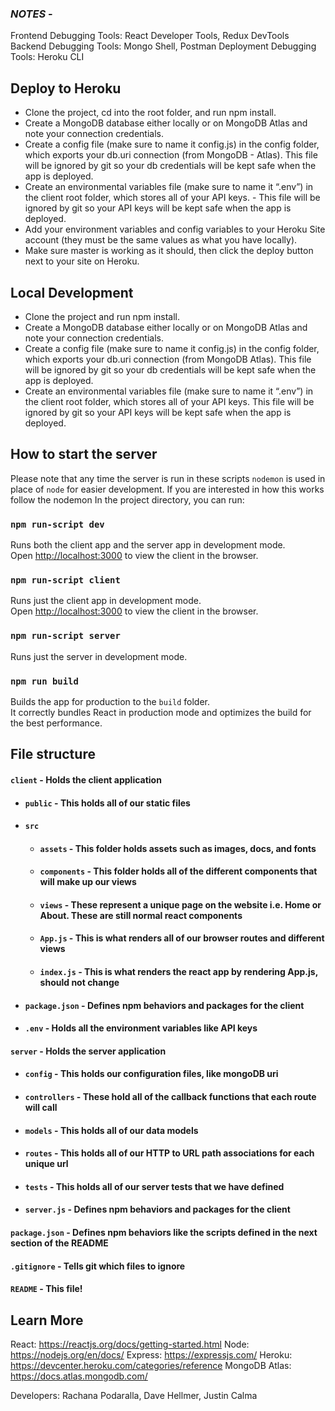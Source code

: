 ### _**NOTES**_ -

Frontend Debugging Tools: React Developer Tools, Redux DevTools
Backend Debugging Tools: Mongo Shell, Postman
Deployment Debugging Tools: Heroku CLI

## Deploy to Heroku
- Clone the project, cd into the root folder, and run npm install. 
- Create a MongoDB database either locally or on MongoDB Atlas and note your connection credentials. 
- Create a config file (make sure to name it config.js) in the config folder, which exports your db.uri  connection (from MongoDB - Atlas). This file will be ignored by git so your db credentials will be kept safe when the app is deployed. 
- Create an environmental variables file (make sure to name it “.env”) in the client root folder, which stores all of your API keys. - This file will be ignored by git so your API keys will be kept safe when the app is deployed. 
- Add your environment variables and config variables to your Heroku Site account (they must be the same values as what you have locally). 
- Make sure master is working as it should, then click the deploy button next to your site on Heroku. 

## Local Development
- Clone the project and run npm install. 
- Create a MongoDB database either locally or on MongoDB Atlas and note your connection credentials. 
- Create a config file (make sure to name it config.js) in the config folder, which exports your db.uri  connection (from MongoDB Atlas). This file will be ignored by git so your db credentials will be kept safe when the app is deployed. 
- Create an environmental variables file (make sure to name it “.env”) in the client root folder, which stores all of your API keys. This file will be ignored by git so your API keys will be kept safe when the app is deployed. 

## How to start the server

Please note that any time the server is run in these scripts `nodemon` is used in place of `node` for easier development. If you are interested in how this works follow the nodemon In the project directory, you can run:

### `npm run-script dev`

Runs both the client app and the server app in development mode.<br>
Open [http://localhost:3000](http://localhost:3000) to view the client in the browser.

### `npm run-script client`

Runs just the client app in development mode.<br>
Open [http://localhost:3000](http://localhost:3000) to view the client in the browser.

### `npm run-script server`

Runs just the server in development mode.<br>

### `npm run build`

Builds the app for production to the `build` folder.<br>
It correctly bundles React in production mode and optimizes the build for the best performance.

## File structure

#### `client` - Holds the client application

- #### `public` - This holds all of our static files
- #### `src`
  - #### `assets` - This folder holds assets such as images, docs, and fonts
  - #### `components` - This folder holds all of the different components that will make up our views
  - #### `views` - These represent a unique page on the website i.e. Home or About. These are still normal react components
  - #### `App.js` - This is what renders all of our browser routes and different views
  - #### `index.js` - This is what renders the react app by rendering App.js, should not change
- #### `package.json` - Defines npm behaviors and packages for the client
- #### `.env` - Holds all the environment variables like API keys

#### `server` - Holds the server application

- #### `config` - This holds our configuration files, like mongoDB uri
- #### `controllers` - These hold all of the callback functions that each route will call
- #### `models` - This holds all of our data models
- #### `routes` - This holds all of our HTTP to URL path associations for each unique url
- #### `tests` - This holds all of our server tests that we have defined
- #### `server.js` - Defines npm behaviors and packages for the client

#### `package.json` - Defines npm behaviors like the scripts defined in the next section of the README

#### `.gitignore` - Tells git which files to ignore

#### `README` - This file!

## Learn More

React: https://reactjs.org/docs/getting-started.html
Node: https://nodejs.org/en/docs/
Express: https://expressjs.com/
Heroku: https://devcenter.heroku.com/categories/reference
MongoDB Atlas: https://docs.atlas.mongodb.com/

Developers: Rachana Podaralla, Dave Hellmer, Justin Calma
